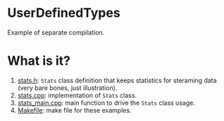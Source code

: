 # UserDefinedTypes
Example of separate compilation.

# What is it?
1. [stats.h](stats.h): `Stats` class definition that keeps statistics for steraming
    data (very bare bones, just illustration).
1. [stats.cpp](stats.cpp): implementation of `Stats` class.
1. [stats_main.cpp](stats_main.cpp): main function to drive the `Stats` class usage.
1. [Makefile](Makefile): make file for these examples.
